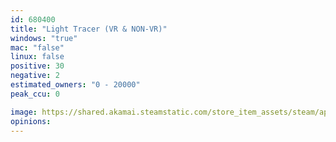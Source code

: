 ```yaml
---
id: 680400
title: "Light Tracer (VR & NON-VR)"
windows: "true"
mac: "false"
linux: false
positive: 30
negative: 2
estimated_owners: "0 - 20000"
peak_ccu: 0

image: https://shared.akamai.steamstatic.com/store_item_assets/steam/apps/680400/header.jpg?t=1591268200
opinions:
---
```

